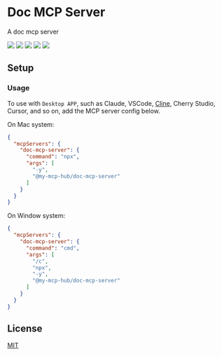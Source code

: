 # Doc MCP Server

A doc mcp server

[![][npm-release-shield]][npm-release-link]
[![][codecov-shield]][codecov-link]
[![][github-release-date-shield]][github-release-date-link]
[![][github-action-build-shield]][github-action-build-link]
[![][github-license-shield]][github-license-link]

## Setup

### Usage
To use with `Desktop APP`, such as Claude, VSCode, [Cline](https://cline.bot/mcp-marketplace), Cherry Studio, Cursor, and so on, add the MCP server config below.

On Mac system:
```json
{
  "mcpServers": {
    "doc-mcp-server": {
      "command": "npx",
      "args": [
        "-y",
        "@my-mcp-hub/doc-mcp-server"
      ]
    }
  }
}
```

On Window system:

```json
{
  "mcpServers": {
    "doc-mcp-server": {
      "command": "cmd",
      "args": [
        "/c",
        "npx",
        "-y",
        "@my-mcp-hub/doc-mcp-server"
      ]
    }
  }
}
```

## License
[MIT](LICENSE)

[npm-release-link]: https://www.npmjs.com/package/@my-mcp-hub/doc-mcp-server
[npm-release-shield]: https://img.shields.io/npm/v/@my-mcp-hub/doc-mcp-server?color=1677FF&labelColor=black&logo=npm&logoColor=white&style=flat-square
[codecov-link]: https://coveralls.io/github/my-mcp-hub/doc-mcp-server?branch=main
[codecov-shield]: https://img.shields.io/coverallsCoverage/github/my-mcp-hub/doc-mcp-server?color=1677FF&labelColor=black&style=flat-square&logo=codecov&logoColor=white
[github-release-date-link]: https://github.com/my-mcp-hub/doc-mcp-server/releases
[github-release-date-shield]: https://img.shields.io/github/release-date/my-mcp-hub/doc-mcp-server?color=1677FF&labelColor=black&style=flat-square
[github-action-build-link]: https://github.com/my-mcp-hub/doc-mcp-server/actions/workflows/build.yml
[github-action-build-shield]: https://img.shields.io/github/actions/workflow/status/my-mcp-hub/doc-mcp-server/build.yml?branch=main&color=1677FF&label=build&labelColor=black&logo=githubactions&logoColor=white&style=flat-square
[github-license-link]: https://github.com/my-mcp-hub/doc-mcp-server/blob/main/LICENSE
[github-license-shield]: https://img.shields.io/github/license/my-mcp-hub/doc-mcp-server?color=1677FF&labelColor=black&style=flat-square
